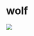 # wolf

<img src="https://images.freecreatives.com/wp-content/uploads/2015/09/Wolf-Logo-Design.jpg" class="center">
